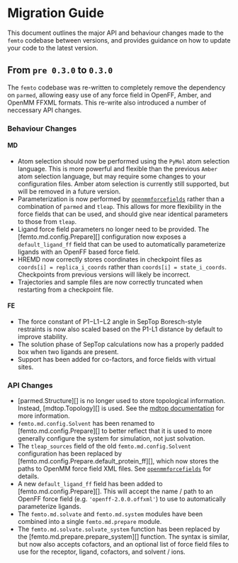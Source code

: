 # Migration Guide

This document outlines the major API and behaviour changes made to the `femto` codebase between versions, and provides
guidance on how to update your code to the latest version.

## From `pre 0.3.0` to `0.3.0`

The `femto` codebase was re-written to completely remove the dependency on `parmed`, allowing easy use of any force
field in OpenFF, Amber, and OpenMM FFXML formats. This re-write also introduced a number of neccessary API changes.

### Behaviour Changes

#### MD

-   Atom selection should now be performed using the `PyMol` atom selection language. This is more powerful and flexible
    than the previous `Amber` atom selection language, but may require some changes to your configuration files. Amber
    atom selection is currently still supported, but will be removed in a future version.
-   Parameterization is now performed by
    [`openmmforcefields`](https://github.com/openmm/openmmforcefields?tab=readme-ov-file) rather than a combination of
    `parmed` and `tleap`. This allows for more flexibility in the force fields that can be used, and should give near
    identical parameters to those from `tleap`.
-   Ligand force field parameters no longer need to be provided. The [femto.md.config.Prepare][] configuration now
    exposes a `default_ligand_ff` field that can be used to automatically parameterize ligands with an OpenFF based
    force field.
-   HREMD now correctly stores coordinates in checkpoint files as ``coords[i] = replica_i_coords`` rather than
    ``coords[i] = state_i_coords``. Checkpoints from previous versions will likely be incorrect.
-   Trajectories and sample files are now correctly truncated when restarting from a checkpoint file.

#### FE

-   The force constant of P1−L1−L2 angle in SepTop Boresch-style restraints is now also scaled based on the P1-L1 distance by
    default to improve stability.
-   The solution phase of SepTop calculations now has a properly padded box when two ligands are present.
-   Support has been added for co-factors, and force fields with virtual sites.

### API Changes

-   [parmed.Structure][] is no longer used to store topological information. Instead, [mdtop.Topology][] is
    used. See the [mdtop documentation](https://simonboothroyd.github.io/mdtop/latest/) for more information.
-   `femto.md.config.Solvent` has been renamed to [femto.md.config.Prepare][] to better reflect that it is used to
    more generally configure the system for simulation, not just solvation.
-   The `tleap_sources` field of the old `femto.md.config.Solvent` configuration has been replaced by
    [femto.md.config.Prepare.default_protein_ff][], which now stores the paths to OpenMM force field XML files. See
    [`openmmforcefields`](https://github.com/openmm/openmmforcefields?tab=readme-ov-file#using-the-amber-and-charmm-biopolymer-force-fields)
    for details.
-   A new `default_ligand_ff` field has been added to [femto.md.config.Prepare][]. This will accept the name / path
    to an OpenFF force field (e.g. `'openff-2.0.0.offxml'`) to use to automatically parameterize ligands.
-   The `femto.md.solvate` and `femto.md.system` modules have been combined into a single `femto.md.prepare` module.
-   The `femto.md.solvate.solvate_system` function has been replaced by the [femto.md.prepare.prepare_system][]
    function. The syntax is similar, but now also accepts cofactors, and an optional list of force field files to use
    for the receptor, ligand, cofactors, and solvent / ions.
